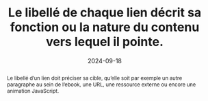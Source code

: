 ---
N: '132'
Rubrique: Liens
title: "Le libellé de chaque lien décrit sa fonction ou la nature du contenu  vers lequel il pointe."
abstract: "Le libellé d’un lien doit préciser sa cible, qu’elle soit par exemple un autre paragraphe au sein de l’ebook, une URL, une ressource externe ou encore une animation JavaScript."
categories: [" Liens"]
agrege: O4132-E040
opquast: '4 132'
indiceebook: '40'
description: "Règle n° 040"
before: "039"
weight: "040"
after: "041"
actif: '1'
layout: rules
date: 2024-09-18
tags: ["", ""]
objectif: [
    "Permettre d'identifier précisément la nature du lien et d'éviter des actions erronées.", 
    "Permettre aux lecteurs d'écran d'indiquer la cible de façon explicite", 
    "Améliorer l’accessibilité des contenus aux lectrices et lecteurs handicapées."
    ]
Meo: ["Indiquer sans ambiguïté le contenu de la page cible du lien, la fonction du lien ou son comportement, le cas échéant, dans le libellé des liens (portion de texte située entre les balises <a href> et </a> ou dans l'alternative textuelle de l'image placée entre ces balises, éventuellement combinée au libellé textuel)."]
Controle: ["Dans le code source de chaque lien texte ou image-lien
<ul>
<li>Vérifier que le libellé du lien désigne explicitement la nature ou la fonction du contenu visé, ou encore la fonction spécifique du lien ;</li>
<li>Contrôler, dans le cas d'images-liens, que l'attribut alt de l'image joue ce rôle.</li>
</ul>
"
]
epubcheck: 
ace: 
humancheck: true
Source: ["Opquast"]
Referentiel: [""]
steps: ["", ""]
---